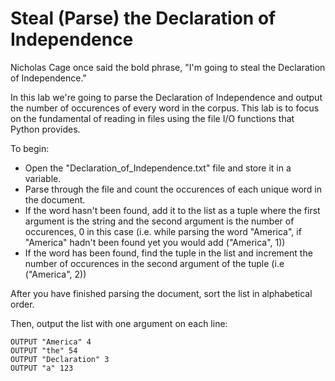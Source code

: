 # Steal (Parse) the Declaration of Independence

Nicholas Cage once said the bold phrase, "I'm going to steal the Declaration of Independence." 

In this lab we're going to parse the Declaration of Independence and output the number of occurences of every word in the corpus. This lab is to focus on the fundamental of reading in files using the file I/O functions that Python provides.

To begin:
- Open the "Declaration_of_Independence.txt" file and store it in a variable.
- Parse through the file and count the occurences of each unique word in the document.
- If the word hasn't been found, add it to the list as a tuple where the first argument is the string and the second argument is the number of occurences, 0 in this case (i.e. while parsing the word "America", if "America" hadn't been found yet you would add ("America", 1))
- If the word has been found, find the tuple in the list and increment the number of occurences in the second argument of the tuple (i.e ("America", 2))

After you have finished parsing the document, sort the list in alphabetical order.

Then, output the list with one argument on each line:

```
OUTPUT "America" 4
OUTPUT "the" 54
OUTPUT "Declaration" 3
OUTPUT "a" 123
```